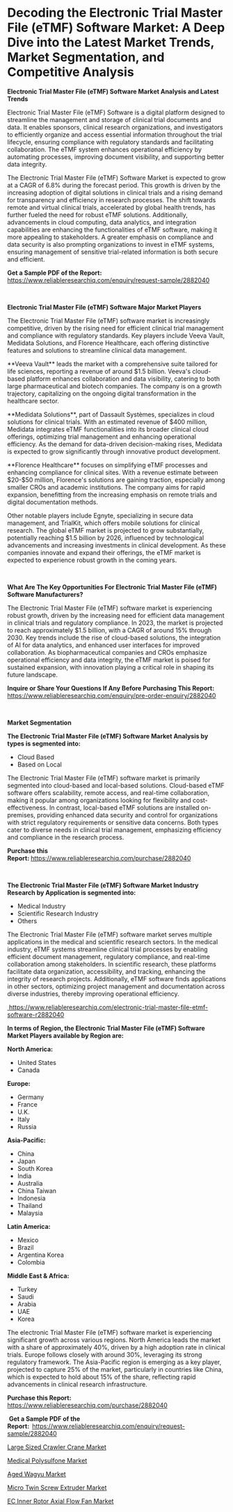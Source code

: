 <p><h1>Decoding the Electronic Trial Master File (eTMF) Software Market: A Deep Dive into the Latest Market Trends, Market Segmentation, and Competitive Analysis</h1></p><p><strong>Electronic Trial Master File (eTMF) Software Market Analysis and Latest Trends</strong></p>
<p><p>Electronic Trial Master File (eTMF) Software is a digital platform designed to streamline the management and storage of clinical trial documents and data. It enables sponsors, clinical research organizations, and investigators to efficiently organize and access essential information throughout the trial lifecycle, ensuring compliance with regulatory standards and facilitating collaboration. The eTMF system enhances operational efficiency by automating processes, improving document visibility, and supporting better data integrity.</p><p>The Electronic Trial Master File (eTMF) Software Market is expected to grow at a CAGR of 6.8% during the forecast period. This growth is driven by the increasing adoption of digital solutions in clinical trials and a rising demand for transparency and efficiency in research processes. The shift towards remote and virtual clinical trials, accelerated by global health trends, has further fueled the need for robust eTMF solutions. Additionally, advancements in cloud computing, data analytics, and integration capabilities are enhancing the functionalities of eTMF software, making it more appealing to stakeholders. A greater emphasis on compliance and data security is also prompting organizations to invest in eTMF systems, ensuring management of sensitive trial-related information is both secure and efficient.</p></p>
<p><strong>Get a Sample PDF of the Report:&nbsp;</strong> <a href="https://www.reliableresearchiq.com/enquiry/request-sample/2882040?utm_campaign=120&utm_medium=2&utm_source=Github&utm_content=ia&utm_term=12032025&utm_id=electronic-trial-master-file-etmf-software">https://www.reliableresearchiq.com/enquiry/request-sample/2882040</a></p>
<p>&nbsp;</p>
<p><strong>Electronic Trial Master File (eTMF) Software Major Market Players</strong></p>
<p><p>The Electronic Trial Master File (eTMF) software market is increasingly competitive, driven by the rising need for efficient clinical trial management and compliance with regulatory standards. Key players include Veeva Vault, Medidata Solutions, and Florence Healthcare, each offering distinctive features and solutions to streamline clinical data management.</p><p>**Veeva Vault** leads the market with a comprehensive suite tailored for life sciences, reporting a revenue of around $1.5 billion. Veeva's cloud-based platform enhances collaboration and data visibility, catering to both large pharmaceutical and biotech companies. The company is on a growth trajectory, capitalizing on the ongoing digital transformation in the healthcare sector.</p><p>**Medidata Solutions**, part of Dassault Systèmes, specializes in cloud solutions for clinical trials. With an estimated revenue of $400 million, Medidata integrates eTMF functionalities into its broader clinical cloud offerings, optimizing trial management and enhancing operational efficiency. As the demand for data-driven decision-making rises, Medidata is expected to grow significantly through innovative product development.</p><p>**Florence Healthcare** focuses on simplifying eTMF processes and enhancing compliance for clinical sites. With a revenue estimate between $20-$50 million, Florence's solutions are gaining traction, especially among smaller CROs and academic institutions. The company aims for rapid expansion, benefitting from the increasing emphasis on remote trials and digital documentation methods.</p><p>Other notable players include Egnyte, specializing in secure data management, and TrialKit, which offers mobile solutions for clinical research. The global eTMF market is projected to grow substantially, potentially reaching $1.5 billion by 2026, influenced by technological advancements and increasing investments in clinical development. As these companies innovate and expand their offerings, the eTMF market is expected to experience robust growth in the coming years.</p></p>
<p>&nbsp;</p>
<p><strong>What Are The Key Opportunities For Electronic Trial Master File (eTMF) Software Manufacturers?</strong></p>
<p><p>The Electronic Trial Master File (eTMF) software market is experiencing robust growth, driven by the increasing need for efficient data management in clinical trials and regulatory compliance. In 2023, the market is projected to reach approximately $1.5 billion, with a CAGR of around 15% through 2030. Key trends include the rise of cloud-based solutions, the integration of AI for data analytics, and enhanced user interfaces for improved collaboration. As biopharmaceutical companies and CROs emphasize operational efficiency and data integrity, the eTMF market is poised for sustained expansion, with innovation playing a critical role in shaping its future landscape.</p></p>
<p><strong>Inquire or Share Your Questions If Any Before Purchasing This Report:</strong> <a href="https://www.reliableresearchiq.com/enquiry/pre-order-enquiry/2882040?utm_campaign=120&utm_medium=2&utm_source=Github&utm_content=ia&utm_term=12032025&utm_id=electronic-trial-master-file-etmf-software">https://www.reliableresearchiq.com/enquiry/pre-order-enquiry/2882040</a></p>
<p>&nbsp;</p>
<p><strong>Market Segmentation</strong></p>
<p><strong>The Electronic Trial Master File (eTMF) Software Market Analysis by types is segmented into:</strong></p>
<p><ul><li>Cloud Based</li><li>Based on Local</li></ul></p>
<p><p>The Electronic Trial Master File (eTMF) software market is primarily segmented into cloud-based and local-based solutions. Cloud-based eTMF software offers scalability, remote access, and real-time collaboration, making it popular among organizations looking for flexibility and cost-effectiveness. In contrast, local-based eTMF solutions are installed on-premises, providing enhanced data security and control for organizations with strict regulatory requirements or sensitive data concerns. Both types cater to diverse needs in clinical trial management, emphasizing efficiency and compliance in the research process.</p></p>
<p><strong>Purchase this Report:&nbsp;</strong><a href="https://www.reliableresearchiq.com/purchase/2882040?utm_campaign=120&utm_medium=2&utm_source=Github&utm_content=ia&utm_term=12032025&utm_id=electronic-trial-master-file-etmf-software">https://www.reliableresearchiq.com/purchase/2882040</a></p>
<p>&nbsp;</p>
<p><strong>The Electronic Trial Master File (eTMF) Software Market Industry Research by Application is segmented into:</strong></p>
<p><ul><li>Medical Industry</li><li>Scientific Research Industry</li><li>Others</li></ul></p>
<p><p>The Electronic Trial Master File (eTMF) software market serves multiple applications in the medical and scientific research sectors. In the medical industry, eTMF systems streamline clinical trial processes by enabling efficient document management, regulatory compliance, and real-time collaboration among stakeholders. In scientific research, these platforms facilitate data organization, accessibility, and tracking, enhancing the integrity of research projects. Additionally, eTMF software finds applications in other sectors, optimizing project management and documentation across diverse industries, thereby improving operational efficiency.</p></p>
<p><a href="https://www.reliableresearchiq.com/electronic-trial-master-file-etmf-software-r2882040?utm_campaign=120&utm_medium=2&utm_source=Github&utm_content=ia&utm_term=12032025&utm_id=electronic-trial-master-file-etmf-software">&nbsp;https://www.reliableresearchiq.com/electronic-trial-master-file-etmf-software-r2882040</a></p>
<p><strong>In terms of Region, the Electronic Trial Master File (eTMF) Software Market Players available by Region are:</strong></p>
<p>
    <p> <strong> North America: </strong>
        <ul>
            <li>United States</li>
            <li>Canada</li>
        </ul>
        </p> 
    <p> <strong> Europe: </strong>
        <ul>
            <li>Germany</li>
            <li>France</li>
            <li>U.K.</li>
            <li>Italy</li>
            <li>Russia</li>
        </ul>
        </p> 
    <p> <strong> Asia-Pacific: </strong>
        <ul>
            <li>China</li>
            <li>Japan</li>
            <li>South Korea</li>
            <li>India</li>
            <li>Australia</li>
            <li>China Taiwan</li>
            <li>Indonesia</li>
            <li>Thailand</li>
            <li>Malaysia</li>
        </ul>
        </p> 
    <p> <strong> Latin America: </strong>
        <ul>
            <li>Mexico</li>
            <li>Brazil</li>
            <li>Argentina Korea</li>
            <li>Colombia</li>
        </ul>
        </p> 
    <p> <strong> Middle East & Africa: </strong>
        <ul>
            <li>Turkey</li>
            <li>Saudi</li>
            <li>Arabia</li>
            <li>UAE</li>
            <li>Korea</li>
        </ul>
    </p>
    </p>
<p><p>The electronic Trial Master File (eTMF) software market is experiencing significant growth across various regions. North America leads the market with a share of approximately 40%, driven by a high adoption rate in clinical trials. Europe follows closely with around 30%, leveraging its strong regulatory framework. The Asia-Pacific region is emerging as a key player, projected to capture 25% of the market, particularly in countries like China, which is expected to hold about 15% of the share, reflecting rapid advancements in clinical research infrastructure.</p></p>
<p><strong>Purchase this Report: </strong><a href="https://www.reliableresearchiq.com/purchase/2882040?utm_campaign=120&utm_medium=2&utm_source=Github&utm_content=ia&utm_term=12032025&utm_id=electronic-trial-master-file-etmf-software">https://www.reliableresearchiq.com/purchase/2882040</a></p>
<p>&nbsp;<strong>Get a Sample PDF of the Report:&nbsp;&nbsp;</strong><a href="https://www.reliableresearchiq.com/enquiry/request-sample/2882040?utm_campaign=120&utm_medium=2&utm_source=Github&utm_content=ia&utm_term=12032025&utm_id=electronic-trial-master-file-etmf-software">https://www.reliableresearchiq.com/enquiry/request-sample/2882040</a></p>
<p><strong></strong></p>
<p><p><a href="https://github.com/avirsuckra/Market-Research-Report-List-1/blob/main/large-sized-crawler-crane-market.md?utm_campaign=120&utm_medium=2&utm_source=Github&utm_content=ia&utm_term=12032025&utm_id=electronic-trial-master-file-etmf-software">Large Sized Crawler Crane Market</a></p><p><a href="https://github.com/nicoytabiz7/Market-Research-Report-List-1/blob/main/medical-polysulfone-market.md?utm_campaign=120&utm_medium=2&utm_source=Github&utm_content=ia&utm_term=12032025&utm_id=electronic-trial-master-file-etmf-software">Medical Polysulfone Market</a></p><p><a href="https://github.com/daddskokenk4/Market-Research-Report-List-1/blob/main/aged-wagyu-market.md?utm_campaign=120&utm_medium=2&utm_source=Github&utm_content=ia&utm_term=12032025&utm_id=electronic-trial-master-file-etmf-software">Aged Wagyu Market</a></p><p><a href="https://github.com/kimomeifbnu26/Market-Research-Report-List-1/blob/main/micro-twin-screw-extruder-market.md?utm_campaign=120&utm_medium=2&utm_source=Github&utm_content=ia&utm_term=12032025&utm_id=electronic-trial-master-file-etmf-software">Micro Twin Screw Extruder Market</a></p><p><a href="https://github.com/sekohlorik/Market-Research-Report-List-1/blob/main/ec-inner-rotor-axial-flow-fan-market.md?utm_campaign=120&utm_medium=2&utm_source=Github&utm_content=ia&utm_term=12032025&utm_id=electronic-trial-master-file-etmf-software">EC Inner Rotor Axial Flow Fan Market</a></p></p>